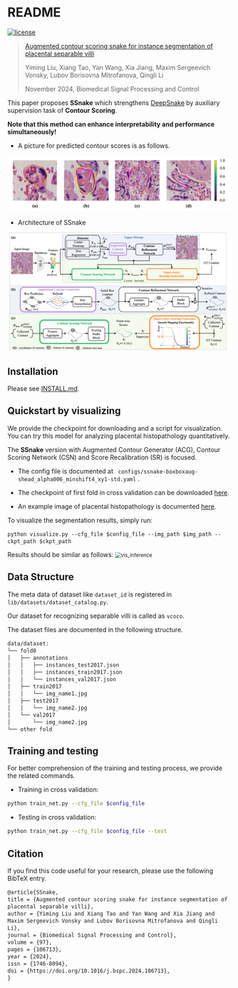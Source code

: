 # README

[![license](https://img.shields.io/github/license/Psilym/SSnake.svg)](https://github.com/Psilym/SSnake/LICENSE)

> [Augmented contour scoring snake for instance segmentation of placental separable villi](https://10.1016/j.bspc.2024.106713)
>
> Yiming Liu, Xiang Tao, Yan Wang, Xia Jiang, Maxim Sergeevich Vonsky, Lubov Borisovna Mitrofanova, Qingli Li
>
> November 2024, Biomedical Signal Processing and Control

This paper proposes **SSnake** which strengthens [DeepSnake](https://github.com/zju3dv/snake) by auxiliary supervision task of **Contour Scoring**. 

**Note that this method can enhance interpretability and performance simultaneously!**

- A picture for predicted contour scores is as follows.

![](readme/vis_score.png)

- Architecture of SSnake

![architecture](readme/architecture.png)

## Installation

Please see [INSTALL.md](INSTALL.md).

## Quickstart by visualizing

We provide the checkpoint for downloading and a script for visualization. You can try this model for analyzing placental histopathology quantitatively.

The **SSnake** version with Augmented Contour Generator (ACG), Contour Scoring Network (CSN) and Score Recalibration (SR) is focused.

- The config file is documented at  ` configs/ssnake-boxboxaug-shead_alpha006_minshift4_xy1-std.yaml` .

- The checkpoint of first fold in cross validation can be downloaded [here](https://drive.google.com/file/d/1DGczjZoFJ0XmRWwg08h5SyinqMvO8kPn/view?usp=sharing).  

- An example image of placental histopathology is documented [here](readme/example.jpg).

To visualize the segmentation results, simply run:

```shell
python visualize.py --cfg_file $config_file --img_path $img_path --ckpt_path $ckpt_path
```

Results should be similar as follows:
<img src="readme/vis_inference.png" alt="vis_inference" style="zoom:80%;" />

## Data Structure

The meta data of dataset like `dataset_id` is registered in `lib/datasets/dataset_catalog.py`. 

Our dataset for recognizing separable villi is called as `vcoco`.

The dataset files are documented in the following structure.
```
data/dataset:
└── fold0
│   ├── annotations
│   │   ├── instances_test2017.json
│   │   ├── instances_train2017.json
│   │   └── instances_val2017.json
│   ├── train2017
│   │   └── img_name1.jpg
│   ├── test2017
│   │   └── img_name2.jpg
│   └── val2017
│       └── img_name2.jpg
└── other fold
```

## Training and testing

For better comprehension of the training and testing process, we provide the related commands.

- Training in cross validation: 

```bash
python train_net.py --cfg_file $config_file
```

- Testing in cross validation: 

```bash
python train_net.py --cfg_file $config_file --test
```

## Citation

If you find this code useful for your research, please use the following BibTeX entry.

```
@article{SSnake,
title = {Augmented contour scoring snake for instance segmentation of placental separable villi},
author = {Yiming Liu and Xiang Tao and Yan Wang and Xia Jiang and Maxim Sergeevich Vonsky and Lubov Borisovna Mitrofanova and Qingli Li},
journal = {Biomedical Signal Processing and Control},
volume = {97},
pages = {106713},
year = {2024},
issn = {1746-8094},
doi = {https://doi.org/10.1016/j.bspc.2024.106713},
}
```


